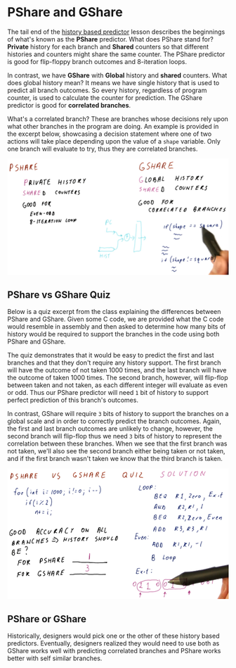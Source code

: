 # PShare and GShare

The tail end of the
[history based predictor](./lesson4/../history-based-predictors.md) lesson
describes the beginnings of what's known as the **PShare**  predictor. What
does PShare stand for? **Private** history for each branch and
**Shared** counters so that different histories and counters might share the
same counter. The PShare predictor is good for flip-floppy branch outcomes and
8-iteration loops.

In contrast, we have **GShare** with **Global** history and **shared** counters.
What does global history mean? It means we have single history that is used to
predict all branch outcomes. So every history, regardless of program counter,
is used to calculate the counter for prediction. The GShare predictor is good
for **correlated branches**.

What's a correlated branch? These are branches whose decisions rely upon what
other branches in the program are doing. An example is provided in the excerpt
below, showcasing a decision statement where one of two actions will take place
depending upon the value of a `shape` variable. Only one branch will evaluate to
try, thus they are correlated branches.

![pshare-gshare](./img/pshare-gshare.png)

## PShare vs GShare Quiz

Below is a quiz excerpt from the class explaining the differences between
PShare and GShare. Given some C code, we are provided what the C code would
resemble in assembly and then asked to determine how many bits of history
would be required to support the branches in the code using both PShare and
GShare.

The quiz demonstrates that it would be easy to predict the first and last
branches and that they don't require any history support. The first branch will
have the outcome of not taken 1000 times, and the last branch will have the
outcome of taken 1000 times. The second branch, however, will flip-flop between
taken and not taken, as each different integer will evaluate as even or odd.
Thus our PShare predictor will need `1` bit of history to support perfect
prediction of this branch's outcomes.

In contrast, GShare will require `3` bits of history to support the branches on
a global scale and in order to correctly predict the branch outcomes. Again,
the first and last branch outcomes are unlikely to change, however, the second
branch will flip-flop thus we need `3` bits of history to represent the
correlation between these branches. When we see that the first branch was not
taken, we'll also see the second branch either being taken or not taken, and
if the first branch wasn't taken we know that the third branch is taken.

![pshare-vs-gshare](./img/pshare-vs-gshare.png)

## PShare or GShare

Historically, designers would pick one or the other of these history based
predictors. Eventually, designers realized they would need to use both as GShare
works well with predicting correlated branches and PShare works better with
self similar branches.